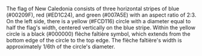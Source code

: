 The flag of New Caledonia consists of three horizontal stripes of blue (#00209F), red (#ED1C24), and green (#007A5E) with an aspect ratio of 2:3. On the left side, there is a yellow (#FCD116) circle with a diameter equal to half the flag's width, centered vertically on the blue stripe. Within the yellow circle is a black (#000000) flèche faîtière symbol, which extends from the bottom edge of the circle to the top edge. The flèche faîtière's width is approximately 1/6th of the circle's diameter.